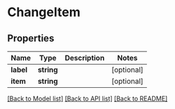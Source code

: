 # ChangeItem

## Properties
Name | Type | Description | Notes
------------ | ------------- | ------------- | -------------
**label** | **string** |  | [optional] 
**item** | **string** |  | [optional] 

[[Back to Model list]](../../README.md#documentation-for-models) [[Back to API list]](../../README.md#documentation-for-api-endpoints) [[Back to README]](../../README.md)

